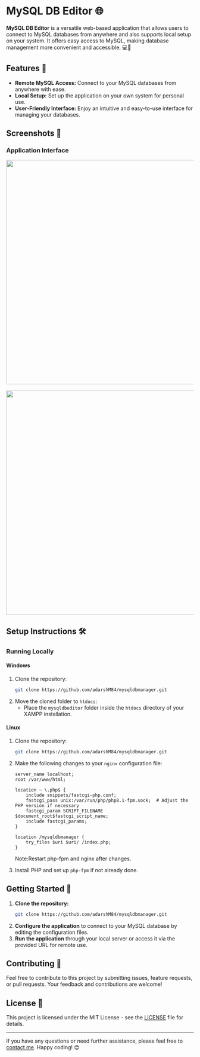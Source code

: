# MySQL DB Editor 🌐

**MySQL DB Editor** is a versatile web-based application that allows users to connect to MySQL databases from anywhere and also supports local setup on your system. It offers easy access to MySQL, making database management more convenient and accessible. 💻🔧

## Features 🚀

- **Remote MySQL Access:** Connect to your MySQL databases from anywhere with ease.
- **Local Setup:** Set up the application on your own system for personal use.
- **User-Friendly Interface:** Enjoy an intuitive and easy-to-use interface for managing your databases.

## Screenshots 📸

### Application Interface
<p align="center">
<img src="https://github.com/user-attachments/assets/f30c8e58-c96d-4b80-b2f8-75213a7830ec" width="600"  /><br><br>
<img src="https://github.com/user-attachments/assets/5f00cd96-7e08-41b0-9f79-feeb55b3beda" width="600" />
</p>

## Setup Instructions 🛠️

### Running Locally

#### Windows

1. Clone the repository:
    ```bash
    git clone https://github.com/adarshM84/mysqldbmanager.git
    ```
2. Move the cloned folder to `htdocs`:
    - Place the `mysqldbeditor` folder inside the `htdocs` directory of your XAMPP installation.

#### Linux

1. Clone the repository:
    ```bash
    git clone https://github.com/adarshM84/mysqldbmanager.git
    ```
2. Make the following changes to your `nginx` configuration file:

    ```nginx
    server_name localhost;
    root /var/www/html;

    location ~ \.php$ {
        include snippets/fastcgi-php.conf;
        fastcgi_pass unix:/var/run/php/php8.1-fpm.sock;  # Adjust the PHP version if necessary
        fastcgi_param SCRIPT_FILENAME $document_root$fastcgi_script_name;
        include fastcgi_params;
    }

    location /mysqldbmanager {
        try_files $uri $uri/ /index.php;
    }
    ```
    Note:Restart php-fpm and nginx after changes.

3. Install PHP and set up `php-fpm` if not already done.

## Getting Started 🚀

1. **Clone the repository:**
    ```bash
    git clone https://github.com/adarshM84/mysqldbmanager.git
    ```
2. **Configure the application** to connect to your MySQL database by editing the configuration files.
3. **Run the application** through your local server or access it via the provided URL for remote use.

## Contributing 🤝

Feel free to contribute to this project by submitting issues, feature requests, or pull requests. Your feedback and contributions are welcome!

## License 📄

This project is licensed under the MIT License - see the [LICENSE](LICENSE) file for details.

---

If you have any questions or need further assistance, please feel free to [contact me](mailto:adarshmishra812003@gmail.com). Happy coding! 😊

